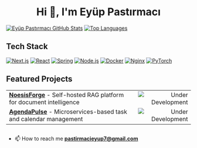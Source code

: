 # <div align="center">**Hi 👋, I'm Eyüp Pastırmacı**</div>
[![Eyüp Pastırmacı GitHub Stats](https://github-readme-stats.vercel.app/api?username=eyuppastirmaci&show_icons=true&hide_border=false&bg_color=0,0D1117,161B22,0D1117&title_color=58A6FF&text_color=8B949E&icon_color=79C0FF&rank_icon=github)](https://github.com/eyuppastirmaci)
[![Top Languages](https://github-readme-stats.vercel.app/api/top-langs/?username=eyuppastirmaci&layout=compact&hide_border=false&bg_color=0,0D1117,161B22,0D1117&title_color=58A6FF&text_color=8B949E)](https://github.com/eyuppastirmaci)

## **Tech Stack**
<p>

[![Next.js](https://img.shields.io/badge/Next-black?style=for-the-badge&logo=next.js&logoColor=white)](https://nextjs.org/)
[![React](https://img.shields.io/badge/react-%2320232a.svg?style=for-the-badge&logo=react&logoColor=%2361DAFB)](https://react.dev/)
[![Spring](https://img.shields.io/badge/spring-%236DB33F.svg?style=for-the-badge&logo=spring&logoColor=white)](https://spring.io/)
[![Node.js](https://img.shields.io/badge/node.js-6DA55F?style=for-the-badge&logo=node.js&logoColor=white)](https://nodejs.org/en/)
[![Docker](https://img.shields.io/badge/Docker-2CA5E0?style=for-the-badge&logo=docker&logoColor=white)](https://www.docker.com/)
[![Nginx](https://img.shields.io/badge/Nginx-009639?style=for-the-badge&logo=nginx&logoColor=white)](https://www.nginx.com/)
[![PyTorch](https://img.shields.io/badge/PyTorch-%23EE4C2C.svg?style=for-the-badge&logo=PyTorch&logoColor=white)](https://pytorch.org/)
</p>

## **Featured Projects**
<table>
  <tr>
    <td>
      <b><a href="https://github.com/eyuppastirmaci/noesis-forge">NoesisForge</a></b> - Self-hosted RAG platform for document intelligence
    </td>
    <td align="right" valign="middle">
      <img src="https://img.shields.io/badge/Status-Under%20Development-2188FF?style=flat-square&labelColor=0969DA&color=6B7280" alt="Under Development">
    </td>
  </tr>
  <tr>
    <td>
      <b><a href="https://github.com/eyuppastirmaci/agenda-pulse">AgendaPulse</a></b> - Microservices-based task and calendar management
    </td>
    <td align="right" valign="middle">
      <img src="https://img.shields.io/badge/Status-Under%20Development-2188FF?style=flat-square&labelColor=0969DA&color=6B7280" alt="Under Development">
    </td>
  </tr>
</table>

##
- 📫 How to reach me **pastirmacieyup7@gmail.com**

